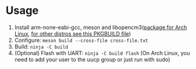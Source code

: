 # Usage
1. Install arm-none-eabi-gcc, meson and libopencm3([package for Arch Linux](https://archlinux.org/packages/community/any/libopencm3/), [for other distros see this PKGBUILD file](https://github.com/archlinux/svntogit-community/blob/packages/libopencm3/trunk/PKGBUILD))
2. Configure: `meson build --cross-file cross-file.txt`
3. Build: `ninja -C build`
4. (Optional) Flash with UART: `ninja -C build flash` (On Arch Linux, you need to add your user to the uucp group or just run with sudo)
